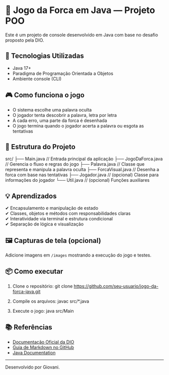 # 🧩 Jogo da Forca em Java — Projeto POO

Este é um projeto de console desenvolvido em Java com base no desafio proposto pela DIO. 

## 🚀 Tecnologias Utilizadas

- Java 17+
- Paradigma de Programação Orientada a Objetos
- Ambiente console (CLI)

## 🎮 Como funciona o jogo

- O sistema escolhe uma palavra oculta
- O jogador tenta descobrir a palavra, letra por letra
- A cada erro, uma parte da forca é desenhada
- O jogo termina quando o jogador acerta a palavra ou esgota as tentativas

## 🧱 Estrutura do Projeto

src/ 
├── Main.java // Entrada principal da aplicação 
├── JogoDaForca.java // Gerencia o fluxo e regras do jogo 
├── Palavra.java // Classe que representa e manipula a palavra oculta 
├── ForcaVisual.java // Desenha a forca com base nas tentativas 
├── Jogador.java // (opcional) Classe para informações do jogador 
└── Util.java // (opcional) Funções auxiliares


## 💡 Aprendizados

✔ Encapsulamento e manipulação de estado  
✔ Classes, objetos e métodos com responsabilidades claras  
✔ Interatividade via terminal e estrutura condicional  
✔ Separação de lógica e visualização  

## 🖼️ Capturas de tela (opcional)

Adicione imagens em `/images` mostrando a execução do jogo e testes.

## 📦 Como executar

1. Clone o repositório:
git clone https://github.com/seu-usuario/jogo-da-forca-java.git

2. Compile os arquivos:
javac src/*.java

3. Execute o jogo:
java src/Main


## 📚 Referências

- [Documentação Oficial da DIO](https://web.dio.me/)
- [Guia de Markdown no GitHub](https://guides.github.com/features/mastering-markdown/)
- [Java Documentation](https://docs.oracle.com/en/java/)

---

Desenvolvido por Giovani.

